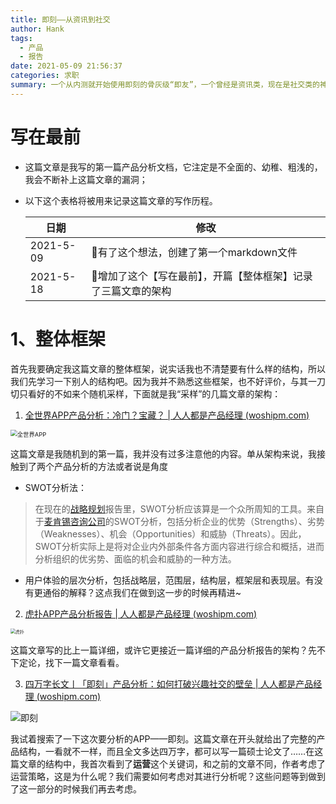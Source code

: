 ```yaml
---
title: 即刻——从资讯到社交
author: Hank
tags:
  - 产品
  - 报告
date: 2021-05-09 21:56:37
categories: 求职
summary: 一个从内测就开始使用即刻的骨灰级“即友”，一个曾经是资讯类，现在是社交类的神奇APP。
---
```


# 写在最前

+ 这篇文章是我写的第一篇产品分析文档，它注定是不全面的、幼稚、粗浅的，我会不断补上这篇文章的漏洞；

+ 以下这个表格将被用来记录这篇文章的写作历程。

  | 日期      | 修改                                                         |
  | --------- | ------------------------------------------------------------ |
  | 2021-5-09 | 🚩有了这个想法，创建了第一个markdown文件                      |
  | 2021-5-18 | 🚩增加了这个【写在最前】，开篇【整体框架】记录了三篇文章的架构 |

# 1、整体框架

首先我要确定我这篇文章的整体框架，说实话我也不清楚要有什么样的结构，所以我们先学习一下别人的结构吧。因为我并不熟悉这些框架，也不好评价，与其一刀切只看好的不如来个随机采样，下面就是我“采样”的几篇文章的架构：

1. [全世界APP产品分析：冷门？宝藏？ | 人人都是产品经理 (woshipm.com)](http://www.woshipm.com/evaluating/4391597.html)

<img src="https://my-picbed.oss-cn-hangzhou.aliyuncs.com/img/20210518223206.png" alt="全世界APP" style="zoom: 67%;" />

这篇文章是我随机到的第一篇，我并没有过多注意他的内容。单从架构来说，我接触到了两个产品分析的方法或者说是角度

+ SWOT分析法：

> 在现在的[战略规划](https://wiki.mbalib.com/wiki/战略规划)报告里，SWOT分析应该算是一个众所周知的工具。来自于[麦肯锡咨询公司](https://wiki.mbalib.com/wiki/麦肯锡咨询公司)的SWOT分析，包括分析企业的优势（Strengths）、劣势（Weaknesses）、机会（Opportunities）和威胁（Threats）。因此，SWOT分析实际上是将对企业内外部条件各方面内容进行综合和概括，进而分析组织的优劣势、面临的机会和威胁的一种方法。

+ 用户体验的层次分析，包括战略层，范围层，结构层，框架层和表现层。有没有更通俗的解释？这点我们在做到这一步的时候再精进~

2. [虎扑APP产品分析报告 | 人人都是产品经理 (woshipm.com)](http://www.woshipm.com/evaluating/3757410.html)

<img src="https://my-picbed.oss-cn-hangzhou.aliyuncs.com/img/20210518224249.png" alt="虎扑" style="zoom:50%;" />

这篇文章写的比上一篇详细，或许它更接近一篇详细的产品分析报告的架构？先不下定论，找下一篇文章看看。

3. [四万字长文丨「即刻」产品分析：如何打破兴趣社交的壁垒 | 人人都是产品经理 (woshipm.com)](http://www.woshipm.com/evaluating/2883948.html)

![即刻](https://my-picbed.oss-cn-hangzhou.aliyuncs.com/img/20210518225319.png)

我试着搜索了一下这次要分析的APP——即刻。这篇文章在开头就给出了完整的产品结构，一看就不一样，而且全文多达四万字，都可以写一篇硕士论文了……在这篇文章的结构中，我首次看到了**运营**这个关键词，和之前的文章不同，作者考虑了运营策略，这是为什么呢？我们需要如何考虑对其进行分析呢？这些问题等到做到了这一部分的时候我们再去考虑。

